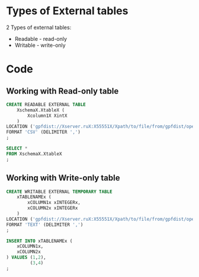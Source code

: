 #                  Types of External tables

2 Types of external tables:
- Readable - read-only
- Writable - write-only

#                  Code

##                 Working with Read-only table

```SQL
CREATE READABLE EXTERNAL TABLE 
    XschemaX.XtableX (
        Xcolumn1X XintX
    )
LOCATION ('gpfdist://Xserver.ruX:X55551X/Xpath/to/file/from/gpfdist/open/folderX.csv')
FORMAT 'CSV' (DELIMITER ',')
;

SELECT *
FROM XschemaX.XtableX
;
```



##                 Working with Write-only table

```SQL
CREATE WRITABLE EXTERNAL TEMPORARY TABLE 
    xTABLENAMEx (
        xCOLUMN1x xINTEGERx,
        xCOLUMN2x xINTEGERx
    )
LOCATION ('gpfdist://Xserver.ruX:X55551X/Xpath/to/file/from/gpfdist/open/folderX.txt')
FORMAT 'TEXT' (DELIMITER ',')
;

INSERT INTO xTABLENAMEx (
    xCOLUMN1x,
    xCOLUMN2x
) VALUES (1,2),
         (3,4)
;
```